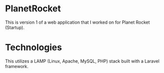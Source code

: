 # PlanetRocket

This is version 1 of a web application that I worked on for Planet Rocket (Startup). 

Technologies
============
This utilizes a LAMP (Linux, Apache, MySQL, PHP) stack built with a Laravel framework.


